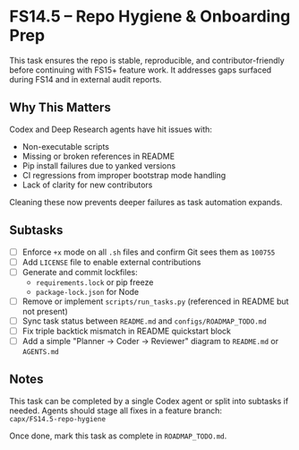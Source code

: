 # FS14.5 – Repo Hygiene & Onboarding Prep

This task ensures the repo is stable, reproducible, and contributor-friendly before continuing with FS15+ feature work. It addresses gaps surfaced during FS14 and in external audit reports.

## Why This Matters

Codex and Deep Research agents have hit issues with:
- Non-executable scripts
- Missing or broken references in README
- Pip install failures due to yanked versions
- CI regressions from improper bootstrap mode handling
- Lack of clarity for new contributors

Cleaning these now prevents deeper failures as task automation expands.

## Subtasks

- [ ] Enforce `+x` mode on all `.sh` files and confirm Git sees them as `100755`
- [ ] Add `LICENSE` file to enable external contributions
- [ ] Generate and commit lockfiles:
  - `requirements.lock` or pip freeze
  - `package-lock.json` for Node
- [ ] Remove or implement `scripts/run_tasks.py` (referenced in README but not present)
- [ ] Sync task status between `README.md` and `configs/ROADMAP_TODO.md`
- [ ] Fix triple backtick mismatch in README quickstart block
- [ ] Add a simple "Planner → Coder → Reviewer" diagram to `README.md` or `AGENTS.md`

## Notes

This task can be completed by a single Codex agent or split into subtasks if needed. Agents should stage all fixes in a feature branch:  
`capx/FS14.5-repo-hygiene`

Once done, mark this task as complete in `ROADMAP_TODO.md`.
